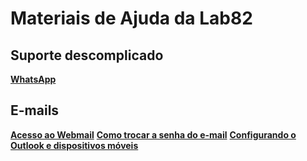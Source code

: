 # Materiais de Ajuda da Lab82

## Suporte descomplicado
[__WhatsApp__](https://gera.bio/WhatsLab82)
 
## E-mails
[__Acesso ao Webmail__](https://github.com/tiagobernard/lab82-suporte/blob/main/ACESSO-WEBMAIL.md) 
[__Como trocar a senha do e-mail__](https://github.com/tiagobernard/lab82-suporte/blob/main/ACESSO-WEBMAIL.md) 
[__Configurando o Outlook e dispositivos móveis__](https://github.com/tiagobernard/lab82-suporte/blob/main/CONGIGURACAO-OUTLOOK.md) 
